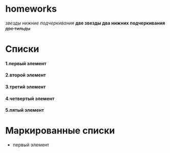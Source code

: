 # homeworks
*звезды нижние подчеркивания* **две звезды два нижних подчеркивания** ~~две тильды~~
# Списки
#### 1.первый элемент
#### 2.второй элемент
#### 3.третий элемент
#### 4.четвертый элемент
#### 5.пятый элемент
# Маркированные списки
 + первый элемент

